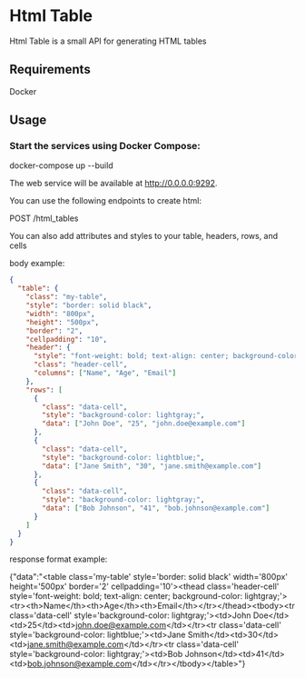 # Html Table

Html Table is a small API for generating HTML tables

## Requirements

Docker

## Usage

### Start the services using Docker Compose:
docker-compose up --build

The web service will be available at http://0.0.0.0:9292. 

You can use the following endpoints to create html:

POST /html_tables

You can also add attributes and styles to your table, headers, rows, and cells 

body example:
```json
{
  "table": {
    "class": "my-table",
    "style": "border: solid black",
    "width": "800px",
    "height": "500px",
    "border": "2",
    "cellpadding": "10",
    "header": {
      "style": "font-weight: bold; text-align: center; background-color: lightgray;",
      "class": "header-cell",
      "columns": ["Name", "Age", "Email"]
    },
    "rows": [
      {
        "class": "data-cell",
        "style": "background-color: lightgray;",
        "data": ["John Doe", "25", "john.doe@example.com"]
      },
      {
        "class": "data-cell",
        "style": "background-color: lightblue;",
        "data": ["Jane Smith", "30", "jane.smith@example.com"]
      },
      {
        "class": "data-cell",
        "style": "background-color: lightgray;",
        "data": ["Bob Johnson", "41", "bob.johnson@example.com"]
      }
    ]
  }
}

```

response format example:

{"data":"&lt;table class=&#39;my-table&#39; style=&#39;border: solid black&#39; width=&#39;800px&#39; height=&#39;500px&#39; border=&#39;2&#39; cellpadding=&#39;10&#39;&gt;&lt;thead class=&#39;header-cell&#39; style=&#39;font-weight: bold; text-align: center; background-color: lightgray;&#39;&gt;&lt;tr&gt;&lt;th&gt;Name&lt;/th&gt;&lt;th&gt;Age&lt;/th&gt;&lt;th&gt;Email&lt;/th&gt;&lt;/tr&gt;&lt;/thead&gt;&lt;tbody&gt;&lt;tr class=&#39;data-cell&#39; style=&#39;background-color: lightgray;&#39;&gt;&lt;td&gt;John Doe&lt;/td&gt;&lt;td&gt;25&lt;/td&gt;&lt;td&gt;john.doe@example.com&lt;/td&gt;&lt;/tr&gt;&lt;tr class=&#39;data-cell&#39; style=&#39;background-color: lightblue;&#39;&gt;&lt;td&gt;Jane Smith&lt;/td&gt;&lt;td&gt;30&lt;/td&gt;&lt;td&gt;jane.smith@example.com&lt;/td&gt;&lt;/tr&gt;&lt;tr class=&#39;data-cell&#39; style=&#39;background-color: lightgray;&#39;&gt;&lt;td&gt;Bob Johnson&lt;/td&gt;&lt;td&gt;41&lt;/td&gt;&lt;td&gt;bob.johnson@example.com&lt;/td&gt;&lt;/tr&gt;&lt;/tbody&gt;&lt;/table&gt;"}

